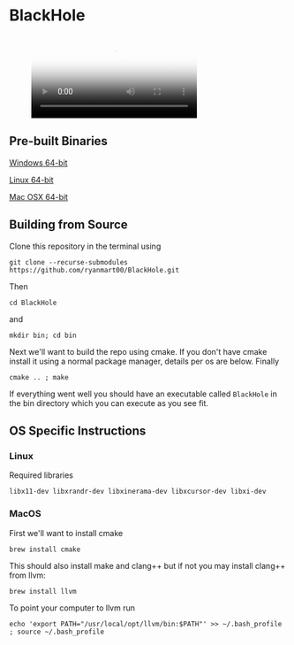 # BlackHole

<figure class="video_container">
  <video controls="true" allowfullscreen="true" poster="path/to/poster_image.png">
    <source src="https://raw.githubusercontent.com/ryanmart00/BlackHole/master/builds/Black_Hole_Video.mp4" type="video/mp4">
  </video>
</figure>

## Pre-built Binaries
<a id="raw-url" href="https://raw.githubusercontent.com/ryanmart00/BlackHole/master/builds/Win64/BlackHole.zip"> Windows 64-bit</a>

<a id="raw-url" href="https://raw.githubusercontent.com/ryanmart00/BlackHole/master/builds/Linux/BlackHole.zip"> Linux 64-bit</a>

<a id="raw-url" href="https://raw.githubusercontent.com/ryanmart00/BlackHole/master/builds/MacOS/BlackHole.zip"> Mac OSX 64-bit</a>

## Building from Source
Clone this repository in the terminal using
```
git clone --recurse-submodules https://github.com/ryanmart00/BlackHole.git
```
Then 
```
cd BlackHole
```
and 
```
mkdir bin; cd bin
```
Next we'll want to build the repo using cmake. If you don't have cmake install it using a normal package manager,
details per os are below.
Finally 
```
cmake .. ; make
```
If everything went well you should have an executable called ```BlackHole```
in the bin directory which you can execute as you see fit.

## OS Specific Instructions

### Linux
Required libraries 
```
libx11-dev libxrandr-dev libxinerama-dev libxcursor-dev libxi-dev
```
### MacOS
First we'll want to install cmake
```
brew install cmake
```
This should also install make and clang++ but if not you may install clang++ from llvm:
```
brew install llvm
```
To point your computer to llvm run 
```
echo 'export PATH="/usr/local/opt/llvm/bin:$PATH"' >> ~/.bash_profile ; source ~/.bash_profile
```


